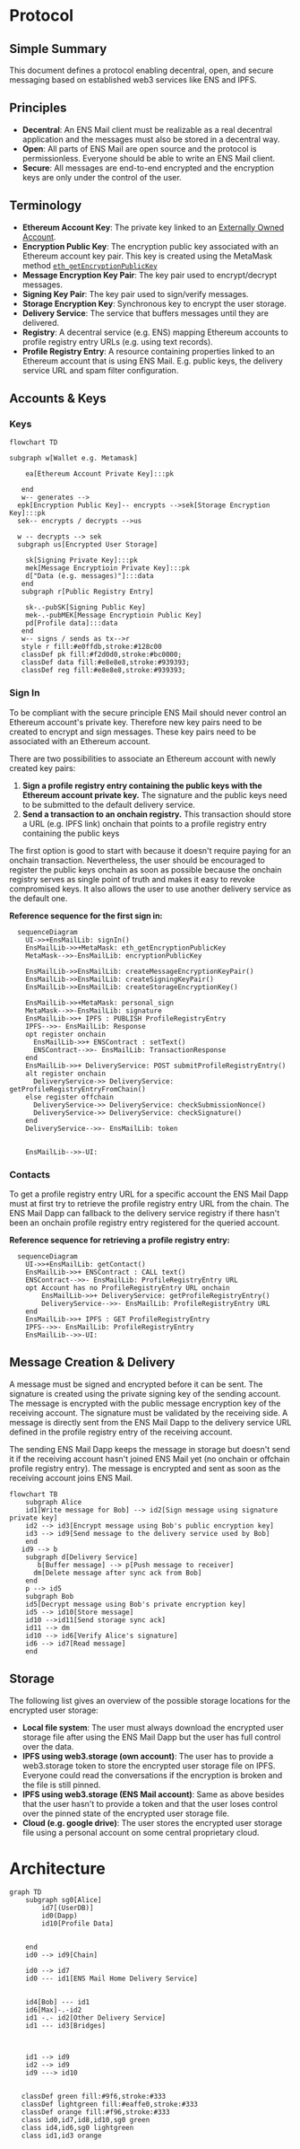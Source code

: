 # Protocol
## Simple Summary
This document defines a protocol enabling decentral, open, and secure messaging based on established web3 services like ENS and IPFS.

## Principles 
* **Decentral**: An ENS Mail client must be realizable as a real decentral application and the messages must also be stored in a decentral way. 
* **Open**: All parts of ENS Mail are open source and the protocol is permissionless. Everyone should be able to write an ENS Mail client.
* **Secure**: All messages are end-to-end encrypted and the encryption keys are only under the control of the user. 

## Terminology
* **Ethereum Account Key**: The private key linked to an [Externally Owned Account](https://ethereum.org/en/whitepaper/#ethereum-accounts).
* **Encryption Public Key**: The encryption public key associated with an Ethereum account key pair. This key is created using the MetaMask method [`eth_getEncryptionPublicKey`](https://docs.metamask.io/guide/rpc-api.html#unrestricted-methods)
* **Message Encryption Key Pair**: The key pair used to encrypt/decrypt messages.
* **Signing Key Pair**: The key pair used to sign/verify messages.
* **Storage Encryption Key**: Synchronous key to encrypt the user storage.
* **Delivery Service**: The service that buffers messages until they are delivered.
* **Registry**: A decentral service (e.g. ENS) mapping Ethereum accounts to profile registry entry URLs (e.g. using text records). 
* **Profile Registry Entry**: A resource containing properties linked to an Ethereum account that is using ENS Mail. E.g. public keys, the delivery service URL and spam filter configuration.


## Accounts & Keys
### Keys
```mermaid
flowchart TD

subgraph w[Wallet e.g. Metamask]
    
    ea[Ethereum Account Private Key]:::pk
    
   end
   w-- generates -->
  epk[Encryption Public Key]-- encrypts -->sek[Storage Encryption Key]:::pk
  sek-- encrypts / decrypts -->us

  w -- decrypts --> sek
  subgraph us[Encrypted User Storage]
    
    sk[Signing Private Key]:::pk
    mek[Message Encryptioin Private Key]:::pk
    d["Data (e.g. messages)"]:::data
   end
   subgraph r[Public Registry Entry]
    
    sk-.-pubSK[Signing Public Key]
    mek-.-pubMEK[Message Encryptioin Public Key]
    pd[Profile data]:::data
   end
   w-- signs / sends as tx-->r
   style r fill:#e0ffdb,stroke:#128c00
   classDef pk fill:#f2d0d0,stroke:#bc0000;
   classDef data fill:#e8e8e8,stroke:#939393;
   classDef reg fill:#e8e8e8,stroke:#939393;
```

### Sign In 
To be compliant with the secure principle ENS Mail should never control an Ethereum account's private key. Therefore new key pairs need to be created to encrypt and sign messages. These key pairs need to be associated with an Ethereum account. 

There are two possibilities to associate an Ethereum account with newly created key pairs:

1. **Sign a profile registry entry containing the public keys with the Ethereum account private key.** The signature and the public keys need to be submitted to the default delivery service. 
2. **Send a transaction to an onchain registry.** This transaction should store a URL (e.g. IPFS link) onchain that points to a profile registry entry containing the public keys 

The first option is good to start with because it doesn't require paying for an onchain transaction. Nevertheless, the user should be encouraged to register the public keys onchain as soon as possible because the onchain registry serves as single point of truth and makes it easy to revoke compromised keys. It also allows the user to use another delivery service as the default one.

**Reference sequence for the first sign in:**
```mermaid
  sequenceDiagram
    UI->>+EnsMailLib: signIn()
    EnsMailLib->>+MetaMask: eth_getEncryptionPublicKey
    MetaMask-->>-EnsMailLib: encryptionPublicKey

    EnsMailLib->>EnsMailLib: createMessageEncryptionKeyPair()
    EnsMailLib->>EnsMailLib: createSigningKeyPair()
    EnsMailLib->>EnsMailLib: createStorageEncryptionKey()
  
    EnsMailLib->>+MetaMask: personal_sign
    MetaMask-->>-EnsMailLib: signature
    EnsMailLib->>+ IPFS : PUBLISH ProfileRegistryEntry
    IPFS-->>- EnsMailLib: Response
    opt register onchain
      EnsMailLib->>+ ENSContract : setText()
      ENSContract-->>- EnsMailLib: TransactionResponse
    end
    EnsMailLib->>+ DeliveryService: POST submitProfileRegistryEntry()
    alt register onchain
      DeliveryService->> DeliveryService: getProfileRegistryEntryFromChain()
    else register offchain
      DeliveryService->> DeliveryService: checkSubmissionNonce()
      DeliveryService->> DeliveryService: checkSignature()
    end
    DeliveryService-->>- EnsMailLib: token


    EnsMailLib-->>-UI: 
```

### Contacts
To get a profile registry entry URL for a specific account the ENS Mail Dapp must at first try to retrieve the profile registry entry URL from the chain. The ENS Mail Dapp can fallback to the delivery service registry if there hasn't been an onchain profile registry entry registered for the queried account. 

**Reference sequence for retrieving a profile registry entry:**
```mermaid
  sequenceDiagram
    UI->>+EnsMailLib: getContact()
    EnsMailLib->>+ ENSContract : CALL text()
    ENSContract-->>- EnsMailLib: ProfileRegistryEntry URL
    opt Account has no ProfileRegistryEntry URL onchain
        EnsMailLib->>+ DeliveryService: getProfileRegistryEntry()
        DeliveryService-->>- EnsMailLib: ProfileRegistryEntry URL
    end
    EnsMailLib->>+ IPFS : GET ProfileRegistryEntry
    IPFS-->>- EnsMailLib: ProfileRegistryEntry
    EnsMailLib-->>-UI: 
```

## Message Creation & Delivery
A message must be signed and encrypted before it can be sent. The signature is created using the private signing key of the sending account. The message is encrypted with the public message encryption key of the receiving account. The signature must be validated by the receiving side. A message is directly sent from the ENS Mail Dapp to the delivery service URL defined in the profile registry entry of the receiving account. 

The sending ENS Mail Dapp keeps the message in storage but doesn't send it if the receiving account hasn't joined ENS Mail yet (no onchain or offchain profile registry entry). The message is encrypted and sent as soon as the receiving account joins ENS Mail.

```mermaid
flowchart TB
    subgraph Alice
    id1[Write message for Bob] --> id2[Sign message using signature private key]
    id2 --> id3[Encrypt message using Bob's public encryption key]
    id3 --> id9[Send message to the delivery service used by Bob]
    end
   id9 --> b
    subgraph d[Delivery Service]
       b[Buffer message] --> p[Push message to receiver]
      dm[Delete message after sync ack from Bob]
    end
    p --> id5
    subgraph Bob
    id5[Decrypt message using Bob's private encryption key]
    id5 --> id10[Store message]
    id10 -->id11[Send storage sync ack]
    id11 --> dm
    id10 --> id6[Verify Alice's signature]
    id6 --> id7[Read message]
    end
```

## Storage
The following list gives an overview of the possible storage locations for the encrypted user storage: 
* **Local file system**: The user must always download the encrypted user storage file after using the ENS Mail Dapp but the user has full control over the data.  
* **IPFS using web3.storage (own account)**: The user has to provide a web3.storage token to store the encrypted user storage file on IPFS. Everyone could read the conversations if the encryption is broken and the file is still pinned.
 * **IPFS using web3.storage (ENS Mail account)**:  Same as above besides that the user hasn't to provide a token and that the user loses control over the pinned state of the encrypted user storage file. 
 * **Cloud (e.g. google drive)**: The user stores the encrypted user storage file using a personal account on some central proprietary cloud.



# Architecture 
```mermaid
graph TD
    subgraph sg0[Alice]
        id7[(UserDB)]
        id0(Dapp)
        id10[Profile Data]
        
        
    end
    id0 --> id9[Chain]
    
    id0 --> id7
    id0 --- id1[ENS Mail Home Delivery Service] 


    id4[Bob] --- id1
    id6[Max]-.-id2
    id1 -.- id2[Other Delivery Service] 
    id1 --- id3[Bridges] 
   
   

    id1 --> id9
    id2 --> id9
    id9 ---> id10
     

   classDef green fill:#9f6,stroke:#333
   classDef lightgreen fill:#eaffe0,stroke:#333
   classDef orange fill:#f96,stroke:#333
   class id0,id7,id8,id10,sg0 green
   class id4,id6,sg0 lightgreen
   class id1,id3 orange
```